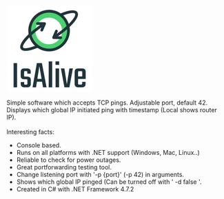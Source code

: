 ![IsAlive Logo](https://raw.githubusercontent.com/Frekvens1/Published-Code/master/IsAlive/IsAlive.png)

Simple software which accepts TCP pings. Adjustable port, default 42.<br> 
Displays which global IP initiated ping with timestamp (Local shows router IP).<br>
<br>
Interesting facts:
* Console based.
* Runs on all platforms with .NET support (Windows, Mac, Linux..)
* Reliable to check for power outages.
* Great portforwarding testing tool.
* Change listening port with '-p {port}' (-p 42) in arguments.
* Shows which global IP pinged (Can be turned off with ' -d false '.
* Created in C# with .NET Framework 4.7.2
